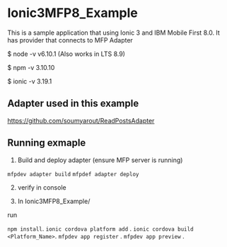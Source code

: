 # Ionic3MFP8_Example
This is a sample application that using Ionic 3 and IBM Mobile First 8.0. It has provider that connects to MFP Adapter

$ node -v
v6.10.1 (Also works in LTS 8.9)

$ npm -v
3.10.10

$ ionic -v
3.19.1


## Adapter used in this example
https://github.com/soumyarout/ReadPostsAdapter

## Running exmaple

1. Build and deploy adapter (ensure MFP server is running)

`mfpdev adapter build`
`mfpdef adapter deploy` 

2. verify in console


3. In Ionic3MFP8_Example/

run 

`npm install`. 
`ionic cordova platform add` .
`ionic cordova build <Platform_Name>`. 
`mfpdev app register` .
`mfpdev app preview` .

